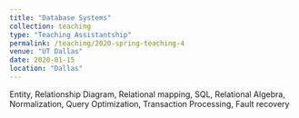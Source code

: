 ```yaml
---
title: "Database Systems"
collection: teaching
type: "Teaching Assistantship"
permalink: /teaching/2020-spring-teaching-4
venue: "UT Dallas"
date: 2020-01-15
location: "Dallas"
---
```


Entity, Relationship Diagram, Relational mapping, SQL, Relational Algebra, Normalization, Query Optimization, Transaction Processing, Fault recovery
